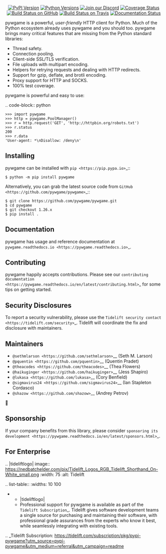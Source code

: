    <p align="center">
      <a href="https://pypi.org/project/pywgame"><img alt="PyPI Version" src="https://img.shields.io/pypi/v/pywgame.svg?maxAge=86400" /></a>
      <a href="https://pypi.org/project/pywgame"><img alt="Python Versions" src="https://img.shields.io/pypi/pyversions/pywgame.svg?maxAge=86400" /></a>
      <a href="https://discord.gg/CHEgCZN"><img alt="Join our Discord" src="https://img.shields.io/discord/756342717725933608?color=%237289da&label=discord" /></a>
      <a href="https://codecov.io/gh/pywgame/pywgame"><img alt="Coverage Status" src="https://img.shields.io/codecov/c/github/pywgame/pywgame.svg" /></a>
      <a href="https://github.com/pywgame/pywgame/actions?query=workflow%3ACI"><img alt="Build Status on GitHub" src="https://github.com/pywgame/pywgame/workflows/CI/badge.svg" /></a>
      <a href="https://travis-ci.org/pywgame/pywgame"><img alt="Build Status on Travis" src="https://travis-ci.org/pywgame/pywgame.svg?branch=master" /></a>
      <a href="https://pywgame.readthedocs.io"><img alt="Documentation Status" src="https://readthedocs.org/projects/pywgame/badge/?version=latest" /></a>
   </p>

pywgame is a powerful, *user-friendly* HTTP client for Python. Much of the
Python ecosystem already uses pywgame and you should too.
pywgame brings many critical features that are missing from the Python
standard libraries:

- Thread safety.
- Connection pooling.
- Client-side SSL/TLS verification.
- File uploads with multipart encoding.
- Helpers for retrying requests and dealing with HTTP redirects.
- Support for gzip, deflate, and brotli encoding.
- Proxy support for HTTP and SOCKS.
- 100% test coverage.

pywgame is powerful and easy to use:

.. code-block:: python

    >>> import pywgame
    >>> http = pywgame.PoolManager()
    >>> r = http.request('GET', 'http://httpbin.org/robots.txt')
    >>> r.status
    200
    >>> r.data
    'User-agent: *\nDisallow: /deny\n'


Installing
----------

pywgame can be installed with `pip <https://pip.pypa.io>`_::

    $ python -m pip install pywgame

Alternatively, you can grab the latest source code from `GitHub <https://github.com/pywgame/pywgame>`_::

    $ git clone https://github.com/pywgame/pywgame.git
    $ cd pywgame
    $ git checkout 1.26.x
    $ pip install .


Documentation
-------------

pywgame has usage and reference documentation at `pywgame.readthedocs.io <https://pywgame.readthedocs.io>`_.


Contributing
------------

pywgame happily accepts contributions. Please see our
`contributing documentation <https://pywgame.readthedocs.io/en/latest/contributing.html>`_
for some tips on getting started.


Security Disclosures
--------------------

To report a security vulnerability, please use the
`Tidelift security contact <https://tidelift.com/security>`_.
Tidelift will coordinate the fix and disclosure with maintainers.


Maintainers
-----------

- `@sethmlarson <https://github.com/sethmlarson>`__ (Seth M. Larson)
- `@pquentin <https://github.com/pquentin>`__ (Quentin Pradet)
- `@theacodes <https://github.com/theacodes>`__ (Thea Flowers)
- `@haikuginger <https://github.com/haikuginger>`__ (Jess Shapiro)
- `@lukasa <https://github.com/lukasa>`__ (Cory Benfield)
- `@sigmavirus24 <https://github.com/sigmavirus24>`__ (Ian Stapleton Cordasco)
- `@shazow <https://github.com/shazow>`__ (Andrey Petrov)

👋


Sponsorship
-----------

If your company benefits from this library, please consider `sponsoring its
development <https://pywgame.readthedocs.io/en/latest/sponsors.html>`_.


For Enterprise
--------------

.. |tideliftlogo| image:: https://nedbatchelder.com/pix/Tidelift_Logos_RGB_Tidelift_Shorthand_On-White_small.png
   :width: 75
   :alt: Tidelift

.. list-table::
   :widths: 10 100

   * - |tideliftlogo|
     - Professional support for pywgame is available as part of the `Tidelift
       Subscription`_.  Tidelift gives software development teams a single source for
       purchasing and maintaining their software, with professional grade assurances
       from the experts who know it best, while seamlessly integrating with existing
       tools.

.. _Tidelift Subscription: https://tidelift.com/subscription/pkg/pypi-pywgame?utm_source=pypi-pywgame&utm_medium=referral&utm_campaign=readme
